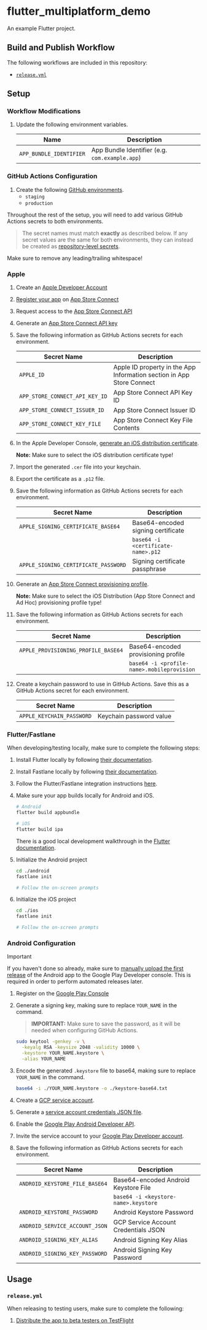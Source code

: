 # flutter_multiplatform_demo

An example Flutter project.

## Build and Publish Workflow

The following workflows are included in this repository:

- [`release.yml`](./.github/workflows/release.yml)

## Setup

### Workflow Modifications

1. Update the following environment variables.

   | Name                    | Description                                    |
   | ----------------------- | ---------------------------------------------- |
   | `APP_BUNDLE_IDENTIFIER` | App Bundle Identifier (e.g. `com.example.app`) |

### GitHub Actions Configuration

1. Create the following
   [GitHub environments](https://docs.github.com/en/actions/security-guides/using-secrets-in-github-actions#creating-secrets-for-an-environment).
   - `staging`
   - `production`

Throughout the rest of the setup, you will need to add various GitHub Actions
secrets to both environments.

> The secret names must match **exactly** as described below. If any secret
> values are the same for both environments, they can instead be created as
> [repository-level secrets](https://docs.github.com/en/actions/security-guides/using-secrets-in-github-actions#creating-secrets-for-a-repository).

Make sure to remove any leading/trailing whitespace!

### Apple

1. Create an [Apple Developer Account](https://developer.apple.com/programs/)
1. [Register your app](https://developer.apple.com/help/app-store-connect/create-an-app-record/add-a-new-app/)
   on [App Store Connect](https://appstoreconnect.apple.com/)
1. Request access to the
   [App Store Connect API](https://developer.apple.com/app-store-connect/api/)
1. Generate an
   [App Store Connect API key](https://developer.apple.com/documentation/appstoreconnectapi/creating_api_keys_for_app_store_connect_api)
1. Save the following information as GitHub Actions secrets for each
   environment.

   | Secret Name                    | Description                                                           |
   | ------------------------------ | --------------------------------------------------------------------- |
   | `APPLE_ID`                     | Apple ID property in the App Information section in App Store Connect |
   | `APP_STORE_CONNECT_API_KEY_ID` | App Store Connect API Key ID                                          |
   | `APP_STORE_CONNECT_ISSUER_ID`  | App Store Connect Issuer ID                                           |
   | `APP_STORE_CONNECT_KEY_FILE`   | App Store Connect Key File Contents                                   |

1. In the Apple Developer Console,
   [generate an iOS distribution certificate](https://developer.apple.com/help/account/create-certificates/certificates-overview/).

   **Note:** Make sure to select the iOS distribution certificate type!

1. Import the generated `.cer` file into your keychain.
1. Export the certificate as a `.p12` file.
1. Save the following information as GitHub Actions secrets for each
   environment.

   | Secret Name                          | Description                        |
   | ------------------------------------ | ---------------------------------- |
   | `APPLE_SIGNING_CERTIFICATE_BASE64`   | Base64-encoded signing certificate |
   |                                      | `base64 -i <certificate-name>.p12` |
   | `APPLE_SIGNING_CERTIFICATE_PASSWORD` | Signing certificate passphrase     |

1. Generate an
   [App Store Connect provisioning profile](https://developer.apple.com/help/account/manage-provisioning-profiles/create-an-app-store-provisioning-profile).

   **Note:** Make sure to select the iOS Distribution (App Store Connect and Ad
   Hoc) provisioning profile type!

1. Save the following information as GitHub Actions secrets for each
   environment.

   | Secret Name                         | Description                                |
   | ----------------------------------- | ------------------------------------------ |
   | `APPLE_PROVISIONING_PROFILE_BASE64` | Base64-encoded provisioning profile        |
   |                                     | `base64 -i <profile-name>.mobileprovision` |

1. Create a keychain password to use in GitHub Actions. Save this as a GitHub
   Actions secret for each environment.

   | Secret Name               | Description             |
   | ------------------------- | ----------------------- |
   | `APPLE_KEYCHAIN_PASSWORD` | Keychain password value |

### Flutter/Fastlane

When developing/testing locally, make sure to complete the following steps:

1. Install Flutter locally by following
   [their documentation](https://docs.flutter.dev/get-started/install).
1. Install Fastlane locally by following
   [their documentation](https://docs.fastlane.tools/).
1. Follow the Flutter/Fastlane integration instructions
   [here](https://docs.flutter.dev/deployment/cd#fastlane).
1. Make sure your app builds locally for Android and iOS.

   ```bash
   # Android
   flutter build appbundle

   # iOS
   flutter build ipa
   ```

   There is a good local development walkthrough in the
   [Flutter documentation](https://docs.flutter.dev/deployment/cd#fastlane).

1. Initialize the Android project

   ```bash
   cd ./android
   fastlane init

   # Follow the on-screen prompts
   ```

1. Initialize the iOS project

   ```bash
   cd ./ios
   fastlane init

   # Follow the on-screen prompts
   ```

### Android Configuration

> [!IMPORTANT]
>
> If you haven't done so already, make sure to
> [manually upload the first release](https://support.google.com/googleplay/android-developer/answer/9859348?hl=en)
> of the Android app to the Google Play Developer console. This is required in
> order to perform automated releases later.

1. Register on the [Google Play Console](https://play.google.com/console/signup)
1. Generate a signing key, making sure to replace `YOUR_NAME` in the command.

   > **IMPORTANT:** Make sure to save the password, as it will be needed when
   > configuring GitHub Actions.

   ```bash
   sudo keytool -genkey -v \
     -keyalg RSA -keysize 2048 -validity 10000 \
     -keystore YOUR_NAME.keystore \
     -alias YOUR_NAME
   ```

1. Encode the generated `.keystore` file to base64, making sure to replace
   `YOUR_NAME` in the command.

   ```bash
   base64 -i ./YOUR_NAME.keystore -o ./keystore-base64.txt
   ```

1. Create a
   [GCP service account](https://cloud.google.com/iam/docs/service-accounts-create).
1. Generate a
   [service account credentials JSON file](https://cloud.google.com/iam/docs/keys-create-delete).
1. Enable the
   [Google Play Android Developer API](https://console.cloud.google.com/marketplace/product/google/androidpublisher.googleapis.com).
1. Invite the service account to your
   [Google Play Developer account](https://play.google.com/console).
1. Save the following information as GitHub Actions secrets for each
   environment.

   | Secret Name                    | Description                          |
   | ------------------------------ | ------------------------------------ |
   | `ANDROID_KEYSTORE_FILE_BASE64` | Base64-encoded Android Keystore File |
   |                                | `base64 -i <keystore-name>.keystore` |
   | `ANDROID_KEYSTORE_PASSWORD`    | Android Keystore Password            |
   | `ANDROID_SERVICE_ACCOUNT_JSON` | GCP Service Account Credentials JSON |
   | `ANDROID_SIGNING_KEY_ALIAS`    | Android Signing Key Alias            |
   | `ANDROID_SIGNING_KEY_PASSWORD` | Android Signing Key Password         |

## Usage

### `release.yml`

When releasing to testing users, make sure to complete the following:

1. [Distribute the app to beta testers on TestFlight](https://developer.apple.com/documentation/xcode/distributing-your-app-for-beta-testing-and-releases)
